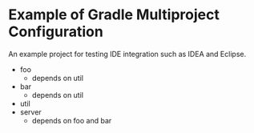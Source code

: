 # Example of Gradle Multiproject Configuration

An example project for testing IDE integration such as IDEA and Eclipse.

- foo
  - depends on util
- bar
  - depends on util
- util
- server
  - depends on foo and bar

